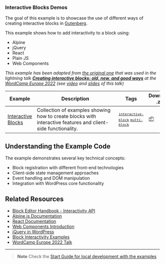 ### Interactive Blocks Demos

The goal of this example is to showcase the use of different ways of creating interactive blocks in [Gutenberg](https://github.com/WordPress/gutenberg).

This example shows how to add interactivity to a block using:

-   Alpine
-   jQuery
-   React
-   Plain JS
-   Web Components

_This example has been adapted from [the original one](https://github.com/wptrainingteam/interactive-blocks-demos) that was used in the lightning talk **[Creating interactive blocks: old, new, and good ways](https://europe.wordcamp.org/2022/session/lightning-talks/)** at the [WordCamp Europe 2022](https://europe.wordcamp.org/2022/) (see [video](https://www.youtube.com/watch?v=91anxAgQGJw&t=15939s) and [slides](https://github.com/WordPress/block-development-examples/blob/trunk/plugins/interactive-blocks-demos-99def1/_assets/interactive-blocks-talk-slides.pdf) of this talk)_

<!-- Please, do not remove these @TABLE EXAMPLES BEGIN and @TABLE EXAMPLES END comments or modify the table inside. This table is automatically generated from the data at _data/examples.json and _data/tags.json -->
<!-- @TABLE EXAMPLES BEGIN -->

| Example                                                                                                                          | <span style="display: inline-block; width:250px">Description</span>                                          | Tags                                                                                                                                                                                                                                                                      | Download .zip                                                                                                                                                                                                                     | Live Demo                                                                                                                                                                                                                                                                                                                                                   |
| -------------------------------------------------------------------------------------------------------------------------------- | ------------------------------------------------------------------------------------------------------------ | ------------------------------------------------------------------------------------------------------------------------------------------------------------------------------------------------------------------------------------------------------------------------- | --------------------------------------------------------------------------------------------------------------------------------------------------------------------------------------------------------------------------------- | ----------------------------------------------------------------------------------------------------------------------------------------------------------------------------------------------------------------------------------------------------------------------------------------------------------------------------------------------------------- |
| [Interactive Blocks](https://github.com/juanma-wp/block-development-examples/tree/trunk/plugins/interactive-blocks-demos-99def1) | Collection of examples showing how to create blocks with interactive features and client-side functionality. | <small><code><a href="https://juanma-wp.github.io/block-development-examples/?tags=interactive-block">interactive-block</a></code></small> <small><code><a href="https://juanma-wp.github.io/block-development-examples/?tags=multi-block">multi-block</a></code></small> | [📦](https://github.com/juanma-wp/block-development-examples/releases/download/latest/interactive-blocks-demos-99def1.zip 'Install the plugin on any WordPress site using this zip and activate it to see the example in action') | [![](https://raw.githubusercontent.com/juanma-wp/block-development-examples/trunk/_assets/icon-wp.svg)](https://playground.wordpress.net/?blueprint-url=https://raw.githubusercontent.com/juanma-wp/block-development-examples/trunk/plugins/interactive-blocks-demos-99def1/_playground/blueprint.json 'Click here to access a live demo of this example') |

<!-- @TABLE EXAMPLES END -->

## Understanding the Example Code

The example demonstrates several key technical concepts:

-   Block registration with different front-end technologies
-   Client-side state management approaches
-   Event handling and DOM manipulation
-   Integration with WordPress core functionality

## Related Resources

-   [Block Editor Handbook - Interactivity API](https://developer.wordpress.org/block-editor/reference-guides/packages/packages-interactivity/)
-   [Alpine.js Documentation](https://alpinejs.dev/docs)
-   [React Documentation](https://react.dev/)
-   [Web Components Introduction](https://developer.mozilla.org/en-US/docs/Web/Web_Components)
-   [jQuery in WordPress](https://developer.wordpress.org/coding-standards/wordpress-coding-standards/javascript/#jquery)
-   [Block Interactivity Examples](https://github.com/WordPress/gutenberg/tree/trunk/packages/block-library/src/interactive-blocks)
-   [WordCamp Europe 2022 Talk](https://www.youtube.com/watch?v=91anxAgQGJw&t=15939s)

---

> **Note**
> Check the [Start Guide for local development with the examples](https://github.com/juanma-wp/block-development-examples/wiki/Examples#start-guide-for-local-development-with-the-examples)
